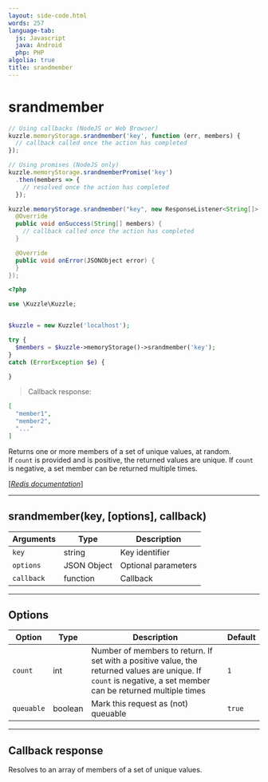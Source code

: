 ```yaml
---
layout: side-code.html
words: 257
language-tab:
  js: Javascript
  java: Android
  php: PHP
algolia: true
title: srandmember
---
```


# srandmember

```js
// Using callbacks (NodeJS or Web Browser)
kuzzle.memoryStorage.srandmember('key', function (err, members) {
  // callback called once the action has completed
});

// Using promises (NodeJS only)
kuzzle.memoryStorage.srandmemberPromise('key')
  .then(members => {
    // resolved once the action has completed
  });
```

```java
kuzzle.memoryStorage.srandmember("key", new ResponseListener<String[]>() {
  @Override
  public void onSuccess(String[] members) {
    // callback called once the action has completed
  }

  @Override
  public void onError(JSONObject error) {
  }
});
```

```php
<?php

use \Kuzzle\Kuzzle;


$kuzzle = new Kuzzle('localhost');

try {
  $members = $kuzzle->memoryStorage()->srandmember('key');
}
catch (ErrorException $e) {

}
```

> Callback response:

```json
[
  "member1",
  "member2",
  "..."
]
```

Returns one or more members of a set of unique values, at random.  
If `count` is provided and is positive, the returned values are unique. If `count` is negative, a set member can be returned multiple times.

[[_Redis documentation_]](https://redis.io/commands/srandmember)

---

## srandmember(key, [options], callback)

| Arguments | Type | Description |
|---------------|---------|----------------------------------------|
| `key` | string | Key identifier |
| `options` | JSON Object | Optional parameters |
| `callback` | function | Callback |

---

## Options

| Option | Type | Description | Default |
|---------------|---------|----------------------------------------|---------|
| `count` | int | Number of members to return. If set with a positive value, the returned values are unique. If `count` is negative, a set member can be returned multiple times | `1` |
| `queuable` | boolean | Mark this request as (not) queuable | `true` |


---

## Callback response

Resolves to an array of members of a set of unique values.
